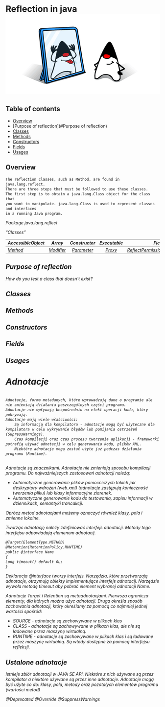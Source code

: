 # Reflection in java  ![java reflection](src/main/resources/img.png)

## Table of contents


* [Overview](#overview)
* [Purpose of reflection](#Purpose of reflection)
* [Classes](#classes)
* [Methods](#methods)
* [Constructors](#constructors)
* [Fields](#fields)
* [Usages](#usages)



## Overview
```
The reflection classes, such as Method, are found in java.lang.reflect. 
There are three steps that must be followed to use these classes. 
The first step is to obtain a java.lang.Class object for the class that 
you want to manipulate. java.lang.Class is used to represent classes and interfaces 
in a running Java program.
```
<i>Package java.lang.reflect

<q>Classes

| [AccessibleObject](https://docs.oracle.com/javase/8/docs/api/java/lang/reflect/AccessibleObject.html) |    [Array](https://docs.oracle.com/javase/8/docs/api/java/lang/reflect/Array.html)    | [Constructor](https://docs.oracle.com/javase/8/docs/api/java/lang/reflect/Constructor.html) | [Executable](https://docs.oracle.com/javase/8/docs/api/java/lang/reflect/Executable.html) |[Field](https://docs.oracle.com/javase/8/docs/api/java/lang/reflect/Field.html) |
|-------------------------------------------------------------------------------------------------------|:-------------------------------------------------------------------------------------:|:-------------------------------------------------------------------------------------------:|:-----------------------------------------------------------------------------------------:|--------------------------------------------------------------------------------------------------------:|
| [Method](https://docs.oracle.com/javase/8/docs/api/java/lang/reflect/Method.html)                     | [Modifier](https://docs.oracle.com/javase/8/docs/api/java/lang/reflect/Modifier.html) |   [Parameter](https://docs.oracle.com/javase/8/docs/api/java/lang/reflect/Parameter.html)   |      [Proxy](https://docs.oracle.com/javase/8/docs/api/java/lang/reflect/Proxy.html)      | [ReflectPermission](https://docs.oracle.com/javase/8/docs/api/java/lang/reflect/ReflectPermission.html) |



## Purpose of reflection
How do you test a class that doesn't exist?



## Classes



## Methods




## Constructors




## Fields




## Usages



# Adnotacje
````````
   
Adnotacje, forma metadanych, które wprowadzają dane o programie ale nie zmieniają działania poszczególnych części programu.
Adnotacje nie wpływają bezpośrednio na efekt operacji kodu, który pokrywają.
Adnotacje mają wiele właściwości:
    Są informacją dla kompilatora - adnotacje mogą być użyteczne dla kompilatora w celu wykrywanie błędów lub pomijania ostrzeżeń (SupressWarnings).
    Czas kompilacji oraz czas procesu tworzenia aplikacji - frameworki potrafią używać adnotacji w celu generowania kodu, plików XML.
    Niektóre adnotacje mogą zostać użyte już podczas działania programu (Runtime).


````````
Adnotacje są znacznikami.
Adnotacje nie zmieniają sposobu kompilacji programu.
Do najważniejszych zastosowań adnotacji należą:
- Automatyczne generowanie plików pomocniczych takich jak deskryptory wdrożeń 
(web.xml) (adnotacje zastępują konieczność tworzenia pliku) lub klasy informacyjne ziarenek.
- Automatyczne generowanie kodu do testowania, zapisu informacji w dziennikach, semantyki trancakcji.

Oprócz metod adnotacjami możemy oznaczyć również klasy, pola i zmienne lokalne.

Tworząc adnotację należy zdefiniować interfejs adnotacji. Metody tego interfejsu odpowiadają elemenom adnotacij.

``````````
@Target(ElementType.METHOD)
@Retention(RetentionPolicy.RUNTIME)
public @interface Name 
{
Long timeout() default 0L;
}
``````````

Deklaracja @interface tworzy interfejs. Narzędzia, które przetwarzają adnotacje, otrzymują obiekty implementujące interfejs adnotacij. 
Narzędzie wywoła metodę timeout aby pobrać element wybranej adnotacji Name.

Adnotacje Target i Retention są metaadnotacjami. Pierwsza ogranicza elementy, dla których można użyc adnotacji.
Druga określa sposób zachowania adnotacji, który określamy za pomocą co najmniej jednej wartości spośród:
- SOURCE - adnotacje są zachowywane w plikach klas
- CLASS - adnotacje są zachowywane w plikach klas, ale nie są ładowane przez maszynę wirtualną.
- RUNTIME - adnotacje są zachowywane w plikach klas i są ładowane przez maszynę wirtualną. Są wtedy dostępne za pomocą
interfejsu refleksji.

## Ustalone adnotacje
Istnieje zbiór adnotacji w JAVA SE API. Niektóre z nich używane są przez kompilator a niektóre używane są przez inne adnotacje.
Adnotacje mogą być użyte co do: klasy, pola, metody oraz pozotałych elementów programu (wartości metod)

@Deprecated
@Override
@SuppressWarnings


